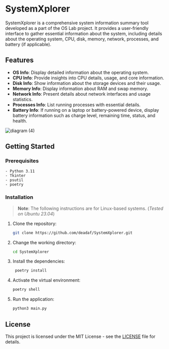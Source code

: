 # SystemXplorer

SystemXplorer is a comprehensive system information summary tool developed as a part of the OS Lab project. It provides a user-friendly interface to gather essential information about the system, including details about the operating system, CPU, disk, memory, network, processes, and battery (if applicable).

## Features

- **OS Info**: Display detailed information about the operating system.
- **CPU Info**: Provide insights into CPU details, usage, and core information.
- **Disk Info**: Show information about the storage devices and their usage.
- **Memory Info**: Display information about RAM and swap memory.
- **Network Info**: Present details about network interfaces and usage statistics.
- **Processes Info**: List running processes with essential details.
- **Battery Info**: If running on a laptop or battery-powered device, display battery information such as charge level, remaining time, status, and health.
  
![diagram (4)](https://github.com/deadaf/SystemXplorer/assets/72350242/d8b85ac8-76bd-4e68-b0ca-920892e3aef3)

## Getting Started

### Prerequisites

```
- Python 3.11
- Tkinter
- psutil
- poetry
```

### Installation

> **Note**: The following instructions are for Linux-based systems. (_Tested on Ubuntu 23.04_)

1. Clone the repository:

   ```bash
   git clone https://github.com/deadaf/SystemXplorer.git
   ```

2. Change the working directory:

   ```bash
   cd SystemXplorer
   ```

3. Install the dependencies:

   ```bash
    poetry install
   ```

4. Activate the virtual environment:

   ```bash
   poetry shell
   ```

5. Run the application:

   ```bash
   python3 main.py
   ```

## License

This project is licensed under the MIT License - see the [LICENSE](LICENSE) file for details.
